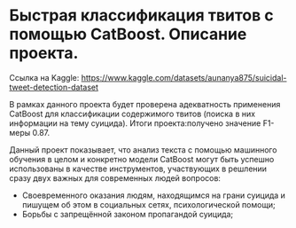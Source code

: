 # Быстрая классификация твитов с помощью CatBoost. Описание проекта.

Ссылка на Kaggle: https://www.kaggle.com/datasets/aunanya875/suicidal-tweet-detection-dataset

В рамках данного проекта будет проверена адекватность применения CatBoost для классификации содержимого твитов (поиска в них информации на тему суицида).
Итоги проекта:получено значение F1-меры 0.87.

Данный проект показывает, что анализ текста с помощью машинного обучения в целом и конкретно модели CatBoost могут быть успешно использованы в качестве инструментов, участвующих в решлении сразу двух важных для современных людей вопросов:

- Своевременного оказания людям, находящимся на грани суицида и пишущем об этом в социальных сетях, психологической помощи;
- Борьбы с запрещённой законом пропагандой суицида;

  
